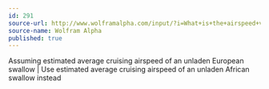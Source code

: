 ```yaml
---
id: 291
source-url: http://www.wolframalpha.com/input/?i=What+is+the+airspeed+velocity+of+an+unladen+swallow%3F
source-name: Wolfram Alpha
published: true
---
```

 Assuming estimated average cruising airspeed of an unladen European swallow | Use estimated average cruising airspeed of an unladen African swallow instead
